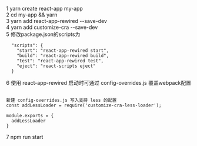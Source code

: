 1 yarn create react-app my-app  
2 cd my-app && yarn  
3 yarn add react-app-rewired --save-dev  
4 yarn add customize-cra --save-dev  
5 修改package.json的scripts为  

```
  "scripts": {
    "start": "react-app-rewired start",
    "build": "react-app-rewired build",
    "test": "react-app-rewired test",
    "eject": "react-scripts eject"
  }
```

6 使用 react-app-rewired 启动时可通过 config-overrides.js 覆盖webpack配置  

```

新建 config-overrides.js 写入支持 less 的配置
const addLessLoader = require('customize-cra-less-loader');

module.exports = {
  addLessLoader
}

```

7 npm run start